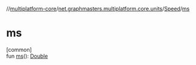//[multiplatform-core](../../../index.md)/[net.graphmasters.multiplatform.core.units](../index.md)/[Speed](index.md)/[ms](ms.md)

# ms

[common]\
fun [ms](ms.md)(): [Double](https://kotlinlang.org/api/latest/jvm/stdlib/kotlin/-double/index.html)
